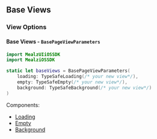## Base Views

### View Options

#### Base Views - `BasePageViewParameters`

```swift
import MealzUIiOSSDK
import MealziOSSDK

static let baseViews = BasePageViewParameters(
    loading: TypeSafeLoading(/* your new view*/),
    empty: TypeSafeEmpty(/* your new view*/),
    background: TypeSafeBackground(/* your new view*/)
)
```
Components:
- [Loading](../../base-page-views/Loading.mdx)
- [Empty](../../base-page-views/Empty.mdx)
- [Background](../../base-page-views/Background.mdx)


